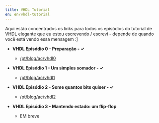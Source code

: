 ```yaml
---
title: VHDL Tutorial
en: en/vhdl-tutorial
---
```


Aqui estão concentrados os links para todos os episódios do tutorial de VHDL elegante
que eu estou escrevendo / escrevi - depende de quando você está vendo essa mensagem :]

  * **VHDL Episódio 0 - Preparação  - ✓**
      + [/pt/blog/ac/vhdl0](/pt/blog/ac/vhdl0)

  * **VHDL Episódio 1 - Um simples somador  - ✓**
      + [/pt/blog/ac/vhdl1](/pt/blog/ac/vhdl1)

  * **VHDL Episódio 2 - Some quantos bits quiser  - ✓**
      + [/pt/blog/ac/vhdl2](/pt/blog/ac/vhdl2)

  * **VHDL Episódio 3 - Mantendo estado: um flip-flop**
      + EM breve

